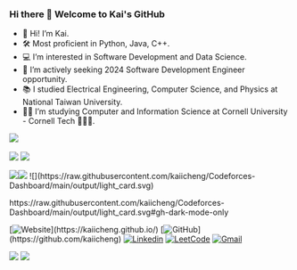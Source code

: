 ### Hi there 👋 Welcome to Kai's GitHub

<!-- **kaiicheng/kaiicheng** is a ✨ _special_ ✨ repository because its `README.md` (this file) appears on your GitHub profile. -->
<!-- Here are some ideas to get you started: -->

- 👋 Hi! I’m Kai.
- 🛠️ Most proficient in Python, Java, C++.
- 💻 I’m interested in Software Development and Data Science.
- 🤔 I’m actively seeking 2024 Software Development Engineer opportunity.
- 📚 I studied Electrical Engineering, Computer Science, and Physics at National Taiwan University.
- 👨‍🎓 I’m studying Computer and Information Science at Cornell University - Cornell Tech 🔴🐻🌇.



<!-- ![Kai's github stats](https://github-readme-stats.vercel.app/api?username=kaiicheng) -->
<img width="350em" src="https://leetcard.jacoblin.cool/kaiicheng?theme=light&ext=contest" />


<p float="left">
<img width="350em" src="[https://leetcard.jacoblin.cool/shinever?theme=light&ext=contest](https://leetcard.jacoblin.cool/shinever?theme=light&ext=contest)" />
<img width="400em" src="[https://raw.githubusercontent.com/yang-su2000/cf-stats/main/output/light_card.svg](https://raw.githubusercontent.com/kaiicheng/Codeforces-Dashboard/main/output/light_card.svg)" />
</p>


<p float="left">
<img width="350em" src="[https://leetcard.jacoblin.cool/shinever?theme=light&ext=contest](https://raw.githubusercontent.com/kaiicheng/cf-stats/main/output/light_card.svg#gh-dark-mode-only)" /><img width="400em" src="[https://raw.githubusercontent.com/yang-su2000/cf-stats/main/output/light_card.svg](https://raw.githubusercontent.com/kaiicheng/cf-stats/main/output/light_card.svg)" />
![](https://raw.githubusercontent.com/kaiicheng/Codeforces-Dashboard/main/output/light_card.svg)
</p>
https://raw.githubusercontent.com/kaiicheng/Codeforces-Dashboard/main/output/light_card.svg#gh-dark-mode-only



[![Website](https://img.shields.io/badge/-Website-4B9AE5?style=flat&logo=safari&logoColor=white&link=[https://kaiicheng.github.io/](https://kaiicheng.github.io/))](https://kaiicheng.github.io/)
[![GitHub](https://img.shields.io/badge/-GitHub-2F2F2F?style=flat&logo=github&logoColor=white&link=[https://github.com/kaiicheng](https://github.com/kaiicheng))](https://github.com/kaiicheng)
[![Linkedin](https://img.shields.io/badge/-LinkedIn-306EA8?style=flat&logo=Linkedin&logoColor=white&link=https://www.linkedin.com/in/kaiicheng/)](https://www.linkedin.com/in/kaiicheng/) 
[![LeetCode](https://img.shields.io/badge/-LeetCode-5CB85C?style=flat&logo=leetcode&logoColor=white&link=https://leetcode.com/kaiicheng/)](https://leetcode.com/kaiicheng/)
[![Gmail](https://img.shields.io/badge/-Email-D9534F?style=flat&logo=gmail&logoColor=white&link=mailto:sc2745@cornell.edu)](mailto:sc2745@cornell.edu)
<!-- [![Instagram](https://img.shields.io/badge/-Instagram-d62976?style=flat&logo=instagram&logoColor=white&link=https://www.instagram.com//)](https://www.instagram.com//) -->
![](https://raw.githubusercontent.com/kaiicheng/cf-stats/main/output/max_rating.svg)
![](https://raw.githubusercontent.com/kaiicheng/cf-stats/main/output/rating.svg)

<!-- [![Top Langs](https://github-readme-stats.vercel.app/api/top-langs/?username=kaiicheng&layout=compact)](https://github.com/anuraghazra/github-readme-stats) -->
<!-- ![Top Langs](https://github-readme-stats.vercel.app/api/top-langs/?username=kaiicheng) -->
<!-- [![Top Langs](https://github-readme-stats.vercel.app/api/top-langs/?username=anuraghazra)](https://github.com/anuraghazra/github-readme-stats) -->

<!--
 ![GitHub stats](https://github-readme-stats.vercel.app/api?username=kaiicheng&show_icons=true&count_private=true&theme=algolia&custom_title=GitHub%20Stats&include_all_commits=true&hide=issues&hide_title=true&card_width=400)
![Languages](https://github-readme-stats.vercel.app/api/top-langs/?username=kaiicheng&layout=compact&hide=jupyter%20notebook&theme=algolia&custom_title=Top%20Languages&langs_count=4)
-->

<!-- ![Kai's Most used languages](https://github-readme-stats.vercel.app/api/top-langs/?username=kaiicheng ID&layout=compact&hide_border=true&langs_count=10) -->
<!-- 
Here are some ideas to get you started:

- 🔭 I’m currently working on ...
- 🌱 I’m currently learning ...
- 👯 I’m looking to collaborate on ...
- 🤔 I’m looking for help with ...
- 💬 Ask me about ...
- 📫 How to reach me: ...
- 😄 Pronouns: ...
- ⚡ Fun fact: ...
 -->

